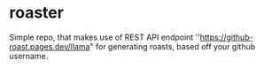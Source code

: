 # roaster
Simple repo, that makes use of REST API endpoint ''https://github-roast.pages.dev/llama" for generating roasts, based off your github username.

